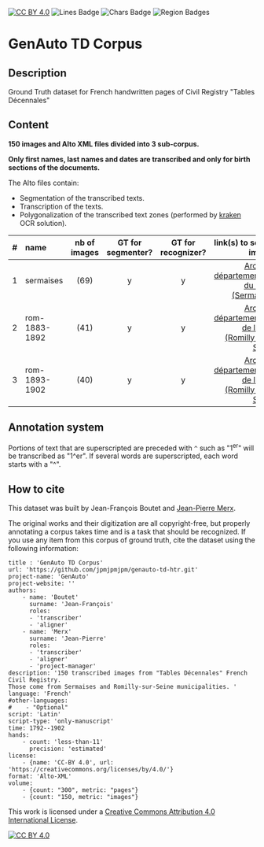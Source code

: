 [![CC BY 4.0][cc-by-shield]][cc-by]
![Lines Badge](https://img.shields.io/endpoint?url=https://gist.githubusercontent.com/jpmjpmjpm/f9d911269b14e279fca33a4224279234/raw/lines.json)
![Chars Badge](https://img.shields.io/endpoint?url=https://gist.githubusercontent.com/jpmjpmjpm/f9d911269b14e279fca33a4224279234/raw/chars.json)
![Region Badges](https://img.shields.io/endpoint?url=https://gist.githubusercontent.com/jpmjpmjpm/f9d911269b14e279fca33a4224279234/raw/regions.json)

# GenAuto TD Corpus
## Description
Ground Truth dataset for French handwritten pages of Civil Registry "Tables Décennales"

## Content

**150 images and Alto XML files divided into 3 sub-corpus.**

**Only first names, last names and dates are transcribed and only for birth sections of the documents.**

The Alto files contain:
- Segmentation of the transcribed texts.
- Transcription of the texts.
- Polygonalization of the transcribed text zones (performed by [kraken](http://kraken.re/) OCR solution).



| # | name | nb of images | GT for segmenter? | GT for recognizer? | link(s) to source images | 
| --- | :---- | :---: | :---: | :---: | ---: | 
| 1 | sermaises | (69) | y | y | [Archives départementales du Loiret (Sermaises)][sermaises] |
| 2 | rom-1883-1892 | (41) | y | y | [Archives départementales de l'Aube (Romilly-sur-Seine)][rom-1883-1892] |
| 3 | rom-1893-1902 | (40) | y | y | [Archives départementales de l'Aube (Romilly-sur-Seine)][rom-1883-1892] |

## Annotation system

Portions of text that are superscripted are preceded with `^` such as "1<sup>er</sup>" will be transcribed as "1^er".
If several words are superscripted, each word starts with a "^".

## How to cite

This dataset was built by Jean-François Boutet and [Jean-Pierre Merx](https://github.com/jpmjpmjpm).

The original works and their digitization are all copyright-free, but properly annotating a corpus takes time and is a task that should be recognized. If you use any item from this corpus of ground truth, cite the dataset using the following information:

```
title : 'GenAuto TD Corpus'
url: 'https://github.com/jpmjpmjpm/genauto-td-htr.git'
project-name: 'GenAuto'
project-website: ''
authors:
    - name: 'Boutet'
      surname: 'Jean-François'
      roles:
      - 'transcriber'
      - 'aligner'
    - name: 'Merx'
      surname: 'Jean-Pierre'
      roles:
      - 'transcriber'
      - 'aligner'
      - 'project-manager'
description: '150 transcribed images from "Tables Décennales" French Civil Registry.
Those come from Sermaises and Romilly-sur-Seine municipalities. '
language: 'French'
#other-languages:
#    - "Optional"
script: 'Latin'
script-type: 'only-manuscript'
time: 1792--1902
hands: 
    - count: 'less-than-11'
      precision: 'estimated'
license:
    - {name: 'CC-BY 4.0', url: 'https://creativecommons.org/licenses/by/4.0/'}
format: 'Alto-XML'
volume:
    - {count: "300", metric: "pages"}
    - {count: "150, metric: "images"}
```


This work is licensed under a
[Creative Commons Attribution 4.0 International License][cc-by].

[![CC BY 4.0][cc-by-image]][cc-by]

[cc-by]: http://creativecommons.org/licenses/by/4.0/
[cc-by-image]: https://i.creativecommons.org/l/by/4.0/88x31.png
[cc-by-shield]: https://img.shields.io/badge/License-CC%20BY%204.0-lightgrey.svg
[sermaises]: https://consultation.archives-loiret.fr/e/EtatCivil?from=0&f_11%5B0%5D=Tables+d%E9cennales&f_10%5B0%5D=Sermaises
[rom-1883-1892]: http://www.archives-aube.fr/ark:/42751/s0057769d248ccfa/57769d248d20b
